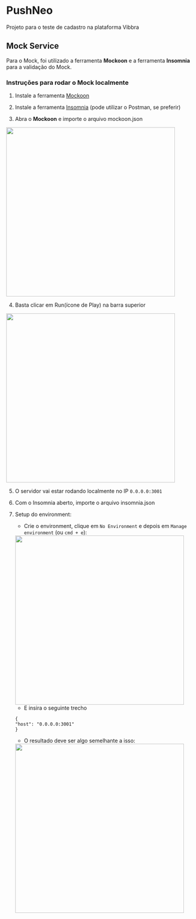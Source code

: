 # PushNeo

Projeto para o teste de cadastro na plataforma Vibbra

## Mock Service

Para o Mock, foi utilizado a ferramenta **Mockoon** e a ferramenta **Insomnia** para a validação do Mock.

### Instruções para rodar o Mock localmente


1. Instale a ferramenta [Mockoon](https://mockoon.com)

2. Instale a ferramenta [Insomnia](https://insomnia.rest)
(pode utilizar o Postman, se preferir)

3. Abra o **Mockoon** e importe o arquivo mockoon.json

<img src="https://i.ibb.co/ng98GvY/image.png" width="450">

4. Basta clicar em Run(ícone de Play) na barra superior

<img src="https://i.ibb.co/LPqdDC0/image.png" width="450">

5. O servidor vai estar rodando localmente no IP `0.0.0.0:3001`

6. Com o Insomnia aberto, importe o arquivo insomnia.json

7. Setup do environment:

    -  Crie o environment, clique em `No Environment` e depois em `Manage environment` (ou `cmd + e`): 

    <img src="https://i.ibb.co/ysrw67Z/image.png" width="450">

    - E insira o seguinte trecho

    ````
    {
    "host": "0.0.0.0:3001"
    }
    ````
    - O resultado deve ser algo semelhante a isso:
    
    <img src="https://i.ibb.co/C5P0LnS/image.png" width="450">
